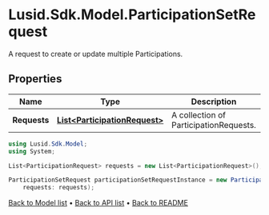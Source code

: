 # Lusid.Sdk.Model.ParticipationSetRequest
A request to create or update multiple Participations.

## Properties

Name | Type | Description | Notes
------------ | ------------- | ------------- | -------------
**Requests** | [**List&lt;ParticipationRequest&gt;**](ParticipationRequest.md) | A collection of ParticipationRequests. | [optional] 

```csharp
using Lusid.Sdk.Model;
using System;

List<ParticipationRequest> requests = new List<ParticipationRequest>();

ParticipationSetRequest participationSetRequestInstance = new ParticipationSetRequest(
    requests: requests);
```

[Back to Model list](../README.md#documentation-for-models) &#8226; [Back to API list](../README.md#documentation-for-api-endpoints) &#8226; [Back to README](../README.md)
